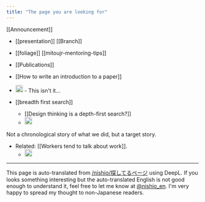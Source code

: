 ```yaml
---
title: "The page you are looking for"
---
```


[[Announcement]]
- [[presentation]]
[[Branch]]
- [[foliage]]
[[mitoujr-mentoring-tips]]
- [[Publications]]
- [[How to write an introduction to a paper]]
- <img src='https://scrapbox.io/api/pages/nishio-en/論文の導入部分の書き方/icon' alt='論文の導入部分の書き方.icon' height="19.5"/>
    - This isn't it...

- [[breadth first search]]
    - [[Design thinking is a depth-first search?]]
    - <img src='https://scrapbox.io/api/pages/nishio-en/デザインシンキングは深さ優先探索？/icon' alt='デザインシンキングは深さ優先探索？.icon' height="19.5"/>

Not a chronological story of what we did, but a target story.
- Related: [[Workers tend to talk about work]].
    - <img src='https://scrapbox.io/api/pages/nishio-en/作業者は作業を語りがち/icon' alt='作業者は作業を語りがち.icon' height="19.5"/>

---
This page is auto-translated from [/nishio/探してるページ](https://scrapbox.io/nishio/探してるページ) using DeepL. If you looks something interesting but the auto-translated English is not good enough to understand it, feel free to let me know at [@nishio_en](https://twitter.com/nishio_en). I'm very happy to spread my thought to non-Japanese readers.